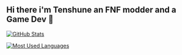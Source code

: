 ## Hi there i'm Tenshune an FNF modder and a Game Dev 👋

[![GitHub Stats](https://github-readme-stats.vercel.app/api?username=DixNutzzz&theme=ambient_gradient)](https://github.com/anuraghazra/github-readme-stats) 

[![Most Used Languages](https://github-readme-stats.vercel.app/api/top-langs/?username=DixNutzzz&theme=ambient_gradient)](https://github.com/anuraghazra/github-readme-stats)
<!--
**tenshune/tenshune** is a ✨ _special_ ✨ repository because its `README.md` (this file) appears on your GitHub profile.

Here are some ideas to get you started:

- 🔭 I’m currently working on ...
- 🌱 I’m currently learning ...
- 👯 I’m looking to collaborate on ...
- 🤔 I’m looking for help with ...
- 💬 Ask me about ...
- 📫 How to reach me: ...
- 😄 Pronouns: ...
- ⚡ Fun fact: ...
-->
